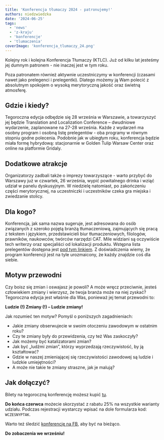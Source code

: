 ```yaml
---
title: 'Konferencja tłumaczy 2024 - patronujemy!'
authors: niedzwiedzka
date: '2024-06-25'
tags:
  - 'news'
  - 'z-kraju'
  - 'konferencje'
  - 'tlumaczenia'
coverImage: 'konferencja_tlumaczy_24.png'
---
```

Kolejny rok i kolejna Konferencja Tłumaczy (KTLC). Już od kilku lat jesteśmy jej dumnym patronem - nie inaczej jest w tym roku. 

Poza patronatem również aktywnie uczestniczymy w konferencji (czasami nawet jako prelegenci i prelegentki). Dlatego możemy ją Wam polecić z absolutnym spokojem o wysoką merytoryczną jakość oraz świetną atmosferę. 



<!--truncate-->

## **Gdzie i kiedy?**

Tegoroczna edycja odbędzie się 28 września w Warszawie, a towarzyszyć jej będzie Translation and Localization Conference – dwudniowe wydarzenie, zaplanowane na 27-28 września. Każde z wydarzeń ma osobny program i osobną listę prelegentów - oba programy w równym stopniu godne polecenia. Podobnie jak w ubiegłym roku, konferencja będzie miała formę hybrydową: stacjonarnie w Golden Tulip Warsaw Center oraz online na platformie Gridaly. 

## **Dodatkowe atrakcje**

Organizatorzy zadbali także o imprezy towarzyszące - warto przybyć do Warszawy już w czwartek, 26 września, wypić powitalnego drinka i wziąć udział w panelu dyskusyjnym. W niedzielę natomiast, po zakończeniu części merytorycznej, na uczestniczki i uczestników czeka gra miejska i zwiedzanie stolicy. 

## **Dla kogo?**

Konferencja, jak sama nazwa sugeruje, jest adresowana do osób związanych z szeroko pojętą branżą tłumaczeniową, zajmujących się pracą z tekstem i językiem, przedstawicieli biur tłumaczeniowych, filologów, prawników, naukowców, twórców narzędzi CAT. Mile widziani są oczywiście tech writerzy oraz specjaliści od lokalizacji produktu. Wstępna lista prelegentów dostępna jest [pod tym linkiem](https://konferencja-tlumaczy.pl/?page_id=2121). Z doświadczenia wiemy, że program konferencji jest na tyle urozmaicony, że każdy znajdzie coś dla siebie.


## **Motyw przewodni**

Czy boisz się zmian i oswajasz je powoli? A może wręcz przeciwnie, jesteś człowiekiem zmiany i wierzysz, że twoja branża może na niej zyskać? Tegoroczna edycja jest właśnie dla Was, ponieważ jej temat przewodni to:

**Ludzie (!) Zmiany (!) – Ludzie zmiany!**

Jak rozumieć ten motyw? Pomyśl o poniższych zagadnieniach:

- Jakie zmiany obserwujecie w swoim otoczeniu zawodowym w ostatnim roku?
- Czy te zmiany były do przewidzenia, czy też Was zaskoczyły?
- Jak możemy być katalizatorami zmian?
- Jak być „ludźmi zmian”, którzy wyprzedzają rzeczywistość, by ją kształtować?
- Gdzie w naszej zmieniającej się rzeczywistości zawodowej są ludzie i ludzkie umiejętności?
- A może nie takie te zmiany straszne, jak je malują?

## **Jak dołączyć?**

Bilety na tegoroczną konferencję możesz kupić [tu](https://ktlc-2024.gridaly.com/registration).

**Do końca czerwca** możecie skorzystać z rabatu 25% na wszystkie warianty udziału. Podczas rejestracji wystarczy wpisać na dole formularza kod: `WCZESNYPTAK`.

Warto też śledzić [konferencję na FB](https://www.facebook.com/KonferencjaTlumaczy), aby być na bieżąco.


**Do zobaczenia we wrześniu!**
